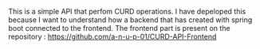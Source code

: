 This is a simple API that perfom CURD operations. I have depeloped this because I want to understand how a backend that has created with spring boot connected to the frontend. The frontend part is present on the repository :
https://github.com/a-n-u-p-01/CURD-API-Frontend
